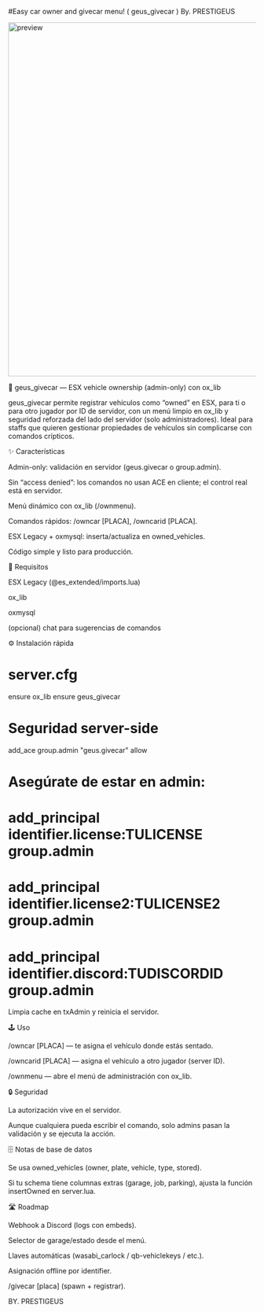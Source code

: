 #Easy car owner and givecar menu! ( geus_givecar ) By. PRESTIGEUS

<img width="1280" height="720" alt="preview" src="https://github.com/user-attachments/assets/610e0604-01be-4506-b180-b475eb52c56b" />

🚗 geus_givecar — ESX vehicle ownership (admin-only) con ox_lib

geus_givecar permite registrar vehículos como “owned” en ESX, para ti o para otro jugador por ID de servidor, con un menú limpio en ox_lib y seguridad reforzada del lado del servidor (solo administradores).
Ideal para staffs que quieren gestionar propiedades de vehículos sin complicarse con comandos crípticos.

✨ Características

Admin-only: validación en servidor (geus.givecar o group.admin).

Sin “access denied”: los comandos no usan ACE en cliente; el control real está en servidor.

Menú dinámico con ox_lib (/ownmenu).

Comandos rápidos: /owncar [PLACA], /owncarid <ID> [PLACA].

ESX Legacy + oxmysql: inserta/actualiza en owned_vehicles.

Código simple y listo para producción.

🧩 Requisitos

ESX Legacy (@es_extended/imports.lua)

ox_lib

oxmysql

(opcional) chat para sugerencias de comandos

⚙️ Instalación rápida
# server.cfg
ensure ox_lib
ensure geus_givecar

# Seguridad server-side
add_ace group.admin "geus.givecar" allow

# Asegúrate de estar en admin:
# add_principal identifier.license:TULICENSE group.admin
# add_principal identifier.license2:TULICENSE2 group.admin
# add_principal identifier.discord:TUDISCORDID group.admin


Limpia cache en txAdmin y reinicia el servidor.

🕹️ Uso

/owncar [PLACA] — te asigna el vehículo donde estás sentado.

/owncarid <ID> [PLACA] — asigna el vehículo a otro jugador (server ID).

/ownmenu — abre el menú de administración con ox_lib.

🔒 Seguridad

La autorización vive en el servidor.

Aunque cualquiera pueda escribir el comando, solo admins pasan la validación y se ejecuta la acción.

🗄️ Notas de base de datos

Se usa owned_vehicles (owner, plate, vehicle, type, stored).

Si tu schema tiene columnas extras (garage, job, parking), ajusta la función insertOwned en server.lua.

🛣️ Roadmap

Webhook a Discord (logs con embeds).

Selector de garage/estado desde el menú.

Llaves automáticas (wasabi_carlock / qb-vehiclekeys / etc.).

Asignación offline por identifier.

/givecar <ID> <modelo> [placa] (spawn + registrar).


BY. PRESTIGEUS
